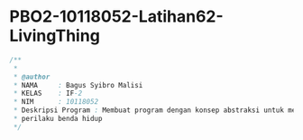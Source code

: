 # PBO2-10118052-Latihan62-LivingThing

```java
/**
 *	
 * @author
 * NAMA     : Bagus Syibro Malisi
 * KELAS    : IF-2
 * NIM      : 10118052
 * Deskripsi Program : Membuat program dengan konsep abstraksi untuk menampilkan
 * perilaku benda hidup
 */
 ```
 
